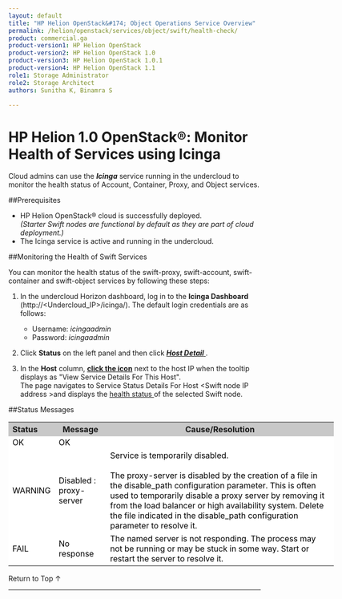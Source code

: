 ```yaml
---
layout: default
title: "HP Helion OpenStack&#174; Object Operations Service Overview"
permalink: /helion/openstack/services/object/swift/health-check/
product: commercial.ga
product-version1: HP Helion OpenStack
product-version2: HP Helion OpenStack 1.0
product-version3: HP Helion OpenStack 1.0.1
product-version4: HP Helion OpenStack 1.1
role1: Storage Administrator
role2: Storage Architect
authors: Sunitha K, Binamra S

---
```

<!--PUBLISHED-->

<script>

function PageRefresh {
onLoad="window.refresh"
}

PageRefresh();

</script>

<!--
<p style="font-size: small;"> <a href="/helion/openstack/services/object/overview/">&#9664; PREV</a> | <a href="/helion/openstack/services/overview/">&#9650; UP</a> | <a href=" /helion/openstack/services/swift/deployment/"> NEXT &#9654</a> </p>-->


# HP Helion 1.0 OpenStack&#174;: Monitor Health of Services using Icinga 
Cloud admins can use the ***Icinga*** service running in the undercloud to monitor the health status of Account, Container, Proxy, and Object services. 

##Prerequisites

* HP Helion OpenStack&#174; cloud is successfully deployed.<br>*(Starter Swift nodes are functional by default as they are part of cloud deployment.)*
* The Icinga service is active and running in the undercloud.

##Monitoring the Health of Swift Services

 You can monitor the health status of the swift-proxy, swift-account, swift-container and swift-object services by following these steps:


1. In the undercloud Horizon dashboard, log in to the **Icinga Dashboard** (http://&lt;Undercloud_IP&gt;/icinga/). The default login credentials are as follows:
		
	* Username: *icingaadmin*
	* Password: *icingaadmin*  

2. Click **Status** on the left panel and then click <a href="javascript:window.open('/content/documentation/media/icinga_host-details.png','_blank','toolbar=no,menubar=no,resizable=yes,scrollbars=yes')"><b><i>Host Detail</i> </b><!---(opens in a new window)---></a>.


3. In the **Host** column,  <a href="javascript:window.open('/content/documentation/media/swift_icinga_view-details.png','_blank','toolbar=no,menubar=no,resizable=yes,scrollbars=yes')"><b>click the icon<!-- </b> (opens in a new window)--></b></a> next to the host IP when the tooltip displays as "View Service Details For This Host". <br> 
The page navigates to Service Status Details For Host &lt;Swift node IP address &gt;and displays the </b>  <a href="javascript:window.open('/content/documentation/media/swift_icinga-health-status.png','_blank','toolbar=no,menubar=no,resizable=yes,scrollbars=yes')">health status <!---(opens in a new window)---></a> of the selected Swift node.

<!--
4. Click the Swift node IP address to open the <a href="javascript:window.open('/content/documentation/media/swift_icinga-health-status.png','_blank','toolbar=no,menubar=no,resizable=yes,scrollbars=yes')"><b>Service Status Details For Host &lt;Swift node IP address </b> <!---(opens in a new window)---></a><!-- to view the health status of the selected Swift node.--->

##Status Messages

<table style="text-align: left; vertical-align: top; width:650px;">
<tr style="background-color: #C8C8C8;">
	<th>Status</th>
	<th><center>Message</center></th>
    <th><center>Cause/Resolution</center></th>
</tr>
<tr style="background-color: white; color: black;">
	<td>OK</td>
	<td>OK</td>
    <td></td>
</tr>
<tr style="background-color: white; color: black;">
	<td>WARNING </td>
	<td>Disabled : proxy-server</td>
    <td>Service is temporarily disabled.<br><br>
	The proxy-server is disabled by the creation of a file in the disable_path configuration parameter. This is often used to temporarily disable a proxy server by removing it from the
	load balancer or high availability system. Delete the file indicated in the disable_path configuration parameter to resolve it.</td>
</tr>
<tr style="background-color: white; color: black;">
	<td>FAIL </td>
	<td>No response</td>
    <td> The named server is not responding. The process may not be running or may be stuck in some way. Start or restart the server to resolve it.</td>
</tr>
</table>


<a href="#top" style="padding:14px 0px 14px 0px; text-decoration: none;"> Return to Top &#8593; </a>

----

 





